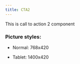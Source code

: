 ```yaml
---
title: CTA2
---
```


This is call to action 2 component

### Picture styles:

- Normal: 768x420

- Tablet: 1400x420
